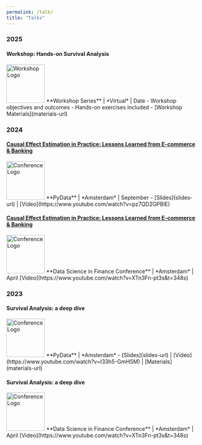 ```yaml
---
permalink: /talk/
title: "Talks"
---
```

### 2025

#### Workshop: Hands-on Survival Analysis
<img src="workshop-logo.png" alt="Workshop Logo" width="100"/>
**Workshop Series** | *Virtual* | Date
- Workshop objectives and outcomes
- Hands-on exercises included
- [Workshop Materials](materials-url)

### 2024

#### [ Causal Effect Estimation in Practice: Lessons Learned from E-commerce & Banking](https://conference-url.com)
<img src="pydata-logo.png" alt="Conference Logo" width="100"/>
**PyData** | *Amsterdam* | September
- [Slides](slides-url) | [Video](https://www.youtube.com/watch?v=pz7QD2GPBlE)

#### [Causal Effect Estimation in Practice: Lessons Learned from E-commerce & Banking](https://conference-url.com)
<img src="pydata-logo.png" alt="Conference Logo" width="100"/>
**Data Science in Finance Conference** | *Amsterdam* | April
[Video](https://www.youtube.com/watch?v=XTn3Fn-pt3s&t=348s) 


### 2023

#### Survival Analysis: a deep dive
<img src="pydata-logo.png" alt="Conference Logo" width="100"/>
**PyData** | *Amsterdam* 
- [Slides](slides-url) | [Video](https://www.youtube.com/watch?v=I33h5-GmHSM) | [Materials](materials-url)

#### Survival Analysis: a deep dive
<img src="pydata-logo.png" alt="Conference Logo" width="100"/>
**Data Science in Finance Conference** | *Amsterdam* | April
[Video](https://www.youtube.com/watch?v=XTn3Fn-pt3s&t=348s) 
